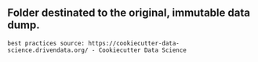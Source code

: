 ## Folder destinated to the original, immutable data dump.

```
best practices source: https://cookiecutter-data-science.drivendata.org/ - Cookiecutter Data Science
```